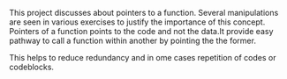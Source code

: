 This project discusses about pointers to a function.  Several manipulations are seen in various exercises to justify the importance of this concept. Pointers of a function points to the code and not the data.It provide easy pathway to call a function within another by pointing the the former.

This helps to reduce redundancy and in ome cases repetition of codes or codeblocks.
